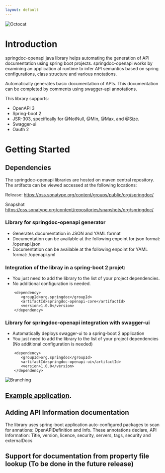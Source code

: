 ```yaml
---
layout: default
---
```

![Octocat](https://springdoc.github.io/springdoc-openapi/images/springdoc-openapi.png)

# **Introduction**

springdoc-openapi java library helps automating the generation of API documentation using spring boot projects.
springdoc-openapi works by examining an application at runtime to infer API semantics based on spring configurations, class structure and various nnotations.

Automatically generates basic documentation of APIs. 
This documentation can be completed by comments using swagger-api annotations.

This library supports:
*  OpenAPI 3
*  Spring-boot 2
*  JSR-303, specifically for @NotNull, @Min, @Max, and @Size.
*  Swagger-ui
*  Oauth 2

# **Getting Started**
## Dependencies

The springdoc-openapi libraries are hosted on maven central repository. 
The artifacts can be viewed accessed at the following locations:

Release:
https://oss.sonatype.org/content/groups/public/org/springdoc/


Snapshot
https://oss.sonatype.org/content/repositories/snapshots/org/springdoc/

### Library for springdoc-openapi generator 
*   Generates documentation in JSON and YAML format
*   Documentation can be available at the following enpoint for json format: /openapi.json
*   Documentation can be available at the following enpoint for YAML format: /openapi.yml

### Integration of the libray in a spring-boot 2 projet:
*   You just need to add the library to the list of your project dependencies.
*   No additional configuration is needed.

```maven
	<dependency>
	   <groupId>org.springdoc</groupId>
	   <artifactId>springdoc-openapi-core</artifactId>
	   <version>1.0.0</version>
	</dependency>
```

### Library for springdoc-openapi integration with swagger-ui 
*   Automatically deploys swagger-ui to a spring-boot 2 application
*   You just need to add the library to the list of your project dependencies (No additional configuration is needed)
```maven
	<dependency>
	   <groupId>org.springdoc</groupId>
	   <artifactId>springdoc-openapi-ui</artifactId>
	   <version>1.0.0</version>
	</dependency>
```

![Branching](https://springdoc.github.io/springdoc-openapi/images/pets.png)

## [Example application](https://springdoc-openapi-v3-rest-test-pipeline-nice-gecko.eu-de.mybluemix.net/).

## Adding API Information documentation
  The library uses spring-boot application auto-configured packages to scan for annations: OpenAPIDefinition and Info.
  These annotations declare, API Information: Title, version, licence, security, servers, tags, security and externalDocs
  
## Support for documentation from property file lookup (To be done in the future release)







